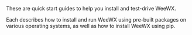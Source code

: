 These are quick start guides to help you install and test-drive WeeWX.

Each describes how to install and run WeeWX using pre-built packages on various operating systems,
as well as how to install WeeWX using pip.
